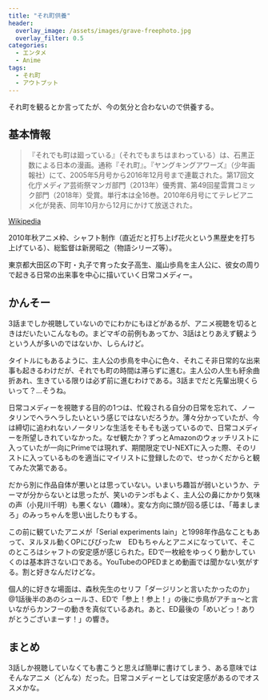 ```yaml
---
title: "それ町供養"
header:
  overlay_image: /assets/images/grave-freephoto.jpg
  overlay_filter: 0.5
categories:
  - エンタメ
  - Anime
tags:
  - それ町
  - アウトプット
---
```


それ町を観るとか言ってたが、今の気分と合わないので供養する。

## 基本情報

>『それでも町は廻っている』（それでもまちはまわっている）は、石黒正数による日本の漫画。通称『それ町』。『ヤングキングアワーズ』（少年画報社）にて、2005年5月号から2016年12月号まで連載された。第17回文化庁メディア芸術祭マンガ部門（2013年）優秀賞、第49回星雲賞コミック部門（2018年）受賞。単行本は全16巻。2010年6月号にてテレビアニメ化が発表、同年10月から12月にかけて放送された。

[Wikipedia](https://ja.wikipedia.org/wiki/%E3%81%9D%E3%82%8C%E3%81%A7%E3%82%82%E7%94%BA%E3%81%AF%E5%BB%BB%E3%81%A3%E3%81%A6%E3%81%84%E3%82%8B)

2010年秋アニメ枠、シャフト制作（直近だと打ち上げ花火という黒歴史を打ち上げている）、総監督は新房昭之（物語シリーズ等）。

東京都大田区の下町・丸子で育った女子高生、嵐山歩鳥を主人公に、彼女の周りで起きる日常の出来事を中心に描いていく日常コメディー。

## かんそー

3話までしか視聴していないのでにわかにもほどがあるが、アニメ視聴を切るときはだいたいこんなもの。まどマギの前例もあってか、3話はとりあえず観ようという人が多いのではないか、しらんけど。

タイトルにもあるように、主人公の歩鳥を中心に色々、それこそ非日常的な出来事も起きるわけだが、それでも町の時間は滞らずに進む。主人公の人生も紆余曲折あれ、生きている限りは必ず前に進むわけである。3話までだと先輩出現くらいって？...そうね。

日常コメディーを視聴する目的の1つは、忙殺される自分の日常を忘れて、ノータリンでヘラヘラしたいという感じではないだろうか。薄々分かっていたが、今は締切に追われないノータリンな生活をそもそも送っているので、日常コメディーを所望しきれていなかった。なぜ観たか？ずっとAmazonのウォッチリストに入っていたが一向にPrimeでは現れず、期間限定でU-NEXTに入った際、そのリストに入っているものを適当にマイリストに登録したので、せっかくだからと観てみた次第である。

だから別に作品自体が悪いとは思っていない。いまいち趣旨が弱いというか、テーマが分からないとは思ったが、笑いのテンポもよく、主人公の鼻にかかり気味の声（小見川千明）も悪くない（趣味）。変な方向に頭が回る感じは、「苺ましまろ」のみっちゃんを思い出したりもする。

この前に観ていたアニメが「Serial experiments lain」と1998年作品なこともあって、ヌルヌル動くOPにびびったw　EDもちゃんとアニメになっていて、そこのところはシャフトの安定感が感じられた。EDで一枚絵をゆっくり動かしていくのは基本許さない口である。YouTubeのOPEDまとめ動画では聞かない気がする。割と好きなんだけどな。

個人的に好きな場面は、森秋先生のセリフ「ダージリンと言いたかったのか」@1話後半のあのシュールさ、EDで「参上！参上！」の後に歩鳥がアチョ～と言いながらカンフーの動きを真似ているあれ。あと、ED最後の「めいどっ！ありがとうございまーす！」の響き。

## まとめ

3話しか視聴していなくても書こうと思えば簡単に書けてしまう、ある意味ではそんなアニメ（どんな）だった。日常コメディーとしては安定感があるのでオススメかな。
